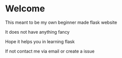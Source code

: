 <h1>Welcome</h1>
<p>This meant to be my own beginner made flask website</p>
<p>It does not have anything fancy</p>
<p>Hope it helps you in learning flask </p>
<p>If not contact me via email or create a issue</p>